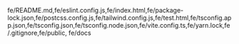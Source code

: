 fe/README.md,fe/eslint.config.js,fe/index.html,fe/package-lock.json,fe/postcss.config.js,fe/tailwind.config.js,fe/test.html,fe/tsconfig.app.json,fe/tsconfig.json,fe/tsconfig.node.json,fe/vite.config.ts,fe/yarn.lock,fe/.gitignore,fe/public, fe/docs
